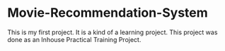 # Movie-Recommendation-System
This is my first project. It is a kind of a learning project. This project was done as an Inhouse Practical Training Project. 
